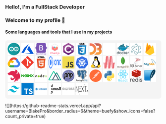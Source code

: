 ### Hello!, I'm a FullStack Developer

### Welcome to my profile 👋

<h4 align="left">Some languages and tools that I use in my projects</h4>
<p style='background-color: #F4F4F4;padding:8px;border-radius:8px'>
  <img src="arduino.svg" alt="arduino" width="40" height="40"/>
  <img src="azure.svg" alt="azure" width="40" height="40" />
  <img src="bootstrap.svg" alt="bootstrap" width="40" height="40"/>
  <img src="chartjs.svg" alt="chartjs" width="40" height="40"/>
  <img src="csharp.svg" alt="csharp" width="40" height="40"/>
  <img src="css3.svg" alt="css3" width="40" height="40"/>
  <img src="d3js.svg" alt="d3js" width="40" height="40"/>
  <img src="django.svg" alt="django" width="40" height="40"/>
  <img src="docker.svg" alt="docker" width="40" height="40"/>
  <img src="electron.svg" alt="electron" width="40" height="40"/>
  <img src="firebase.svg" alt="firebase" width="40" height="40"/>
  <img src="google_cloud.svg" alt="gcp" width="40" height="40"/>
  <img src="git.svg" alt="git" width="40" height="40"/>
  <img src="html5.svg" alt="html5" width="40" height="40"/>
  <img src="ionic.svg" alt="ionic" width="40" height="40"/>
  <img src="javascript.svg" alt="javascript" width="40" height="40"/>
  <img src="kubernetes.svg" alt="kubernetes" width="40" height="40"/>
  <img src="linux.svg" alt="linux" width="40" height="40"/>
  <img src="materialize.svg" alt="materialize" width="40" height="40"/>
  <img src="mongodb.svg" alt="mongodb" width="40" height="40"/>
  <img src="microsoft-sql-server.svg" alt="mssql" width="40" height="40"/>
  <img src="mysql.svg" alt="mysql" width="40" height="40"/>
  <img src="nestjs.svg" alt="nestjs" width="40" height="40"/>
  <img src="nginx.svg" alt="nginx" width="40" height="40"/>
  <img src="nodejs.svg" alt="nodejs" width="40" height="40"/>
  <img src="nuxtjs.svg" alt="nuxtjs" width="40" height="40"/>
  <img src="php.svg" alt="php" width="40" height="40"/>
  <img src="postgresql.svg" alt="postgresql" width="40" height="40"/>
  <img src="postman.svg" alt="postman" width="40" height="40"/>
  <img src="python.svg" alt="python" width="40" height="40"/>
  <img src="react.svg" alt="react" width="40" height="40"/>
  <img src="redis.svg" alt="redis" width="40" height="40"/>
  <img src="sqlite.svg" alt="sqlite" width="40" height="40"/>
  <img src="tailwind.svg" alt="tailwind" width="40" height="40"/>
  <img src="typescript.svg" alt="typescript" width="40" height="40"/>
  <img src="webpack.svg" alt="webpack" width="40" height="40"/>
  <img src="canvasjs.svg" alt="canvasjs" width="40" height="40"/>
  <img src="express.svg" alt="express" width="40" height="40"/>
  <img src="nextjs.svg" alt="nextjs" width="40" height="40"/
  <img src="bash.svg" alt="bash" width="40" height="40"/>
</p>
![](https://github-readme-stats.vercel.app/api?username=BlakePro&border_radius=6&theme=buefy&show_icons=false?count_private=true)
